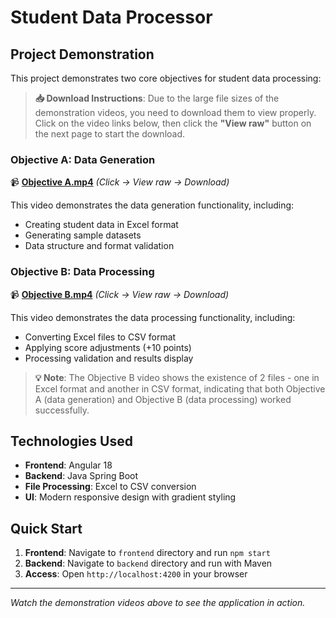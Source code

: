 # Student Data Processor

## Project Demonstration

This project demonstrates two core objectives for student data processing:

> **📥 Download Instructions**: Due to the large file sizes of the demonstration videos, you need to download them to view properly. Click on the video links below, then click the **"View raw"** button on the next page to start the download.

### Objective A: Data Generation
📹 **[Objective A.mp4](./Objective%20A.mp4)** *(Click → View raw → Download)*

This video demonstrates the data generation functionality, including:
- Creating student data in Excel format
- Generating sample datasets
- Data structure and format validation

### Objective B: Data Processing
📹 **[Objective B.mp4](./Objective%20B.mp4)** *(Click → View raw → Download)*

This video demonstrates the data processing functionality, including:
- Converting Excel files to CSV format
- Applying score adjustments (+10 points)
- Processing validation and results display

> **💡 Note**: The Objective B video shows the existence of 2 files - one in Excel format and another in CSV format, indicating that both Objective A (data generation) and Objective B (data processing) worked successfully.

## Technologies Used
- **Frontend**: Angular 18
- **Backend**: Java Spring Boot
- **File Processing**: Excel to CSV conversion
- **UI**: Modern responsive design with gradient styling

## Quick Start
1. **Frontend**: Navigate to `frontend` directory and run `npm start`
2. **Backend**: Navigate to `backend` directory and run with Maven
3. **Access**: Open `http://localhost:4200` in your browser

---
*Watch the demonstration videos above to see the application in action.*